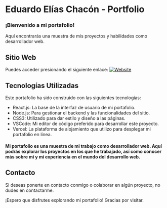 # Eduardo Elías Chacón - Portfolio

### ¡Bienvenido a mi portafolio!
Aquí encontrarás una muestra de mis proyectos y habilidades como desarrollador web.

## Sitio Web
Puedes acceder presionando el siguiente enlace: [![Website](https://img.shields.io/badge/Website-%23000000.svg?style=for-the-badge&logo=web&logoColor=white)](https://eduardoeliaschacon-portfolio.vercel.app/)

## Tecnologías Utilizadas
Este portafolio ha sido construido con las siguientes tecnologías:

- React.js: La base de la interfaz de usuario de mi portafolio.
- Node.js: Para gestionar el backend y las funcionalidades del sitio.
- CSS3: Utilizado para dar estilo y diseño a las páginas.
- VSCode: Mi editor de código preferido para desarrollar este proyecto.
- Vercel: La plataforma de alojamiento que utilizo para desplegar mi portafolio en línea.

#### Mi portafolio es una muestra de mi trabajo como desarrollador web. Aquí podrás explorar los proyectos en los que he trabajado, así como conocer más sobre mí y mi experiencia en el mundo del desarrollo web.

## Contacto

Si deseas ponerte en contacto conmigo o colaborar en algún proyecto, no dudes en contactarme.

¡Espero que disfrutes explorando mi portafolio! Gracias por visitar.

